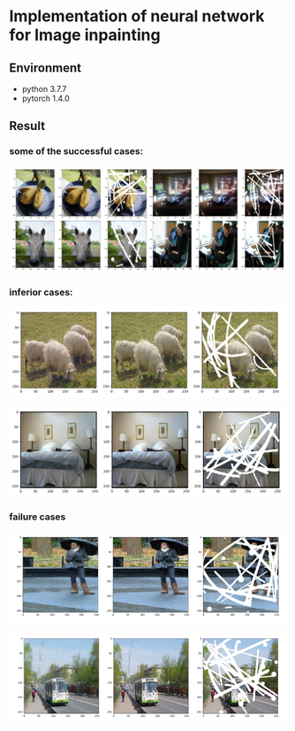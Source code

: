 # Implementation of neural network for Image inpainting
## Environment
* python 3.7.7
* pytorch 1.4.0

## Result
### some of the successful cases:
![Image text](https://github.com/XinmiaoHuang/Image_Inpainting/blob/master/pic/image.PNG)

### inferior cases:
![Image text](https://github.com/XinmiaoHuang/Image_Inpainting/blob/master/pic/inferior1.png)

![Image text](https://github.com/XinmiaoHuang/Image_Inpainting/blob/master/pic/inferior2.png)
### failure cases
![Image text](https://github.com/XinmiaoHuang/Image_Inpainting/blob/master/pic/fail3.png)

![Image text](https://github.com/XinmiaoHuang/Image_Inpainting/blob/master/pic/fail4.png)
